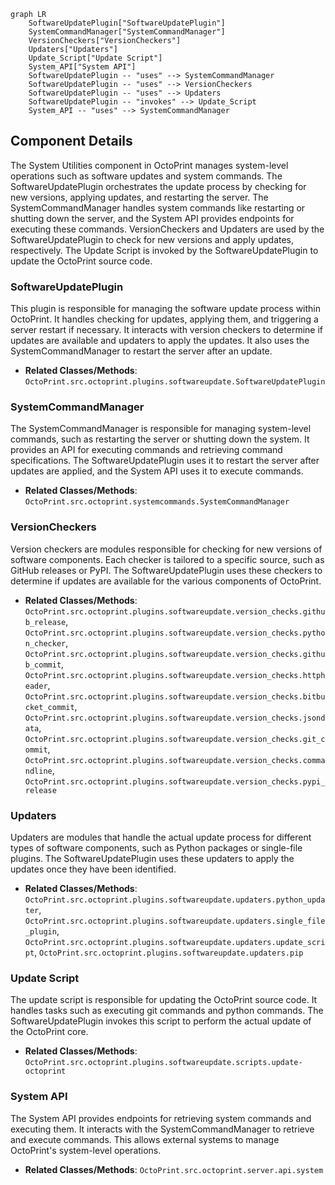 ```mermaid
graph LR
    SoftwareUpdatePlugin["SoftwareUpdatePlugin"]
    SystemCommandManager["SystemCommandManager"]
    VersionCheckers["VersionCheckers"]
    Updaters["Updaters"]
    Update_Script["Update Script"]
    System_API["System API"]
    SoftwareUpdatePlugin -- "uses" --> SystemCommandManager
    SoftwareUpdatePlugin -- "uses" --> VersionCheckers
    SoftwareUpdatePlugin -- "uses" --> Updaters
    SoftwareUpdatePlugin -- "invokes" --> Update_Script
    System_API -- "uses" --> SystemCommandManager
```

## Component Details

The System Utilities component in OctoPrint manages system-level operations such as software updates and system commands. The SoftwareUpdatePlugin orchestrates the update process by checking for new versions, applying updates, and restarting the server. The SystemCommandManager handles system commands like restarting or shutting down the server, and the System API provides endpoints for executing these commands. VersionCheckers and Updaters are used by the SoftwareUpdatePlugin to check for new versions and apply updates, respectively. The Update Script is invoked by the SoftwareUpdatePlugin to update the OctoPrint source code.

### SoftwareUpdatePlugin
This plugin is responsible for managing the software update process within OctoPrint. It handles checking for updates, applying them, and triggering a server restart if necessary. It interacts with version checkers to determine if updates are available and updaters to apply the updates. It also uses the SystemCommandManager to restart the server after an update.
- **Related Classes/Methods**: `OctoPrint.src.octoprint.plugins.softwareupdate.SoftwareUpdatePlugin`

### SystemCommandManager
The SystemCommandManager is responsible for managing system-level commands, such as restarting the server or shutting down the system. It provides an API for executing commands and retrieving command specifications. The SoftwareUpdatePlugin uses it to restart the server after updates are applied, and the System API uses it to execute commands.
- **Related Classes/Methods**: `OctoPrint.src.octoprint.systemcommands.SystemCommandManager`

### VersionCheckers
Version checkers are modules responsible for checking for new versions of software components. Each checker is tailored to a specific source, such as GitHub releases or PyPI. The SoftwareUpdatePlugin uses these checkers to determine if updates are available for the various components of OctoPrint.
- **Related Classes/Methods**: `OctoPrint.src.octoprint.plugins.softwareupdate.version_checks.github_release`, `OctoPrint.src.octoprint.plugins.softwareupdate.version_checks.python_checker`, `OctoPrint.src.octoprint.plugins.softwareupdate.version_checks.github_commit`, `OctoPrint.src.octoprint.plugins.softwareupdate.version_checks.httpheader`, `OctoPrint.src.octoprint.plugins.softwareupdate.version_checks.bitbucket_commit`, `OctoPrint.src.octoprint.plugins.softwareupdate.version_checks.jsondata`, `OctoPrint.src.octoprint.plugins.softwareupdate.version_checks.git_commit`, `OctoPrint.src.octoprint.plugins.softwareupdate.version_checks.commandline`, `OctoPrint.src.octoprint.plugins.softwareupdate.version_checks.pypi_release`

### Updaters
Updaters are modules that handle the actual update process for different types of software components, such as Python packages or single-file plugins. The SoftwareUpdatePlugin uses these updaters to apply the updates once they have been identified.
- **Related Classes/Methods**: `OctoPrint.src.octoprint.plugins.softwareupdate.updaters.python_updater`, `OctoPrint.src.octoprint.plugins.softwareupdate.updaters.single_file_plugin`, `OctoPrint.src.octoprint.plugins.softwareupdate.updaters.update_script`, `OctoPrint.src.octoprint.plugins.softwareupdate.updaters.pip`

### Update Script
The update script is responsible for updating the OctoPrint source code. It handles tasks such as executing git commands and python commands. The SoftwareUpdatePlugin invokes this script to perform the actual update of the OctoPrint core.
- **Related Classes/Methods**: `OctoPrint.src.octoprint.plugins.softwareupdate.scripts.update-octoprint`

### System API
The System API provides endpoints for retrieving system commands and executing them. It interacts with the SystemCommandManager to retrieve and execute commands. This allows external systems to manage OctoPrint's system-level operations.
- **Related Classes/Methods**: `OctoPrint.src.octoprint.server.api.system`
